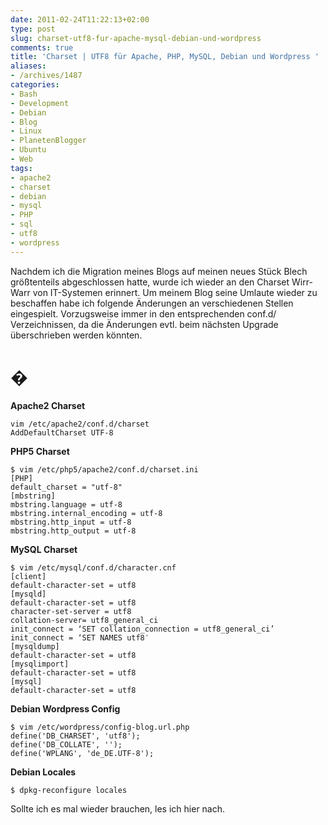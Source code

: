 ```yaml
---
date: 2011-02-24T11:22:13+02:00
type: post
slug: charset-utf8-fur-apache-mysql-debian-und-wordpress
comments: true
title: 'Charset | UTF8 für Apache, PHP, MySQL, Debian und Wordpress '
aliases:
- /archives/1487
categories:
- Bash
- Development
- Debian
- Blog
- Linux
- PlanetenBlogger
- Ubuntu
- Web
tags:
- apache2
- charset
- debian
- mysql
- PHP
- sql
- utf8
- wordpress
---
```


Nachdem ich die Migration meines Blogs auf meinen neues Stück Blech größtenteils abgeschlossen hatte, wurde ich wieder an den Charset Wirr-Warr von IT-Systemen erinnert. Um meinem Blog seine Umlaute wieder zu beschaffen habe ich folgende Änderungen an verschiedenen Stellen eingespielt. Vorzugsweise immer in den entsprechenden conf.d/ Verzeichnissen, da die Änderungen evtl. beim nächsten Upgrade überschrieben werden könnten.



# �


**Apache2 Charset**
```
vim /etc/apache2/conf.d/charset
AddDefaultCharset UTF-8
```


**PHP5 Charset**
```
$ vim /etc/php5/apache2/conf.d/charset.ini
[PHP]
default_charset = "utf-8"
[mbstring]
mbstring.language = utf-8
mbstring.internal_encoding = utf-8
mbstring.http_input = utf-8
mbstring.http_output = utf-8
```


**MySQL Charset**
```
$ vim /etc/mysql/conf.d/character.cnf
[client]
default-character-set = utf8
[mysqld]
default-character-set = utf8
character-set-server = utf8
collation-server= utf8_general_ci
init_connect = ‘SET collation_connection = utf8_general_ci’
init_connect = ‘SET NAMES utf8′
[mysqldump]
default-character-set = utf8
[mysqlimport]
default-character-set = utf8
[mysql]
default-character-set = utf8
```


**Debian Wordpress Config**
```
$ vim /etc/wordpress/config-blog.url.php
define('DB_CHARSET', 'utf8');
define('DB_COLLATE', '');
define('WPLANG', 'de_DE.UTF-8');
```


**Debian Locales**
```
$ dpkg-reconfigure locales
```


Sollte ich es mal wieder brauchen, les ich hier nach.
